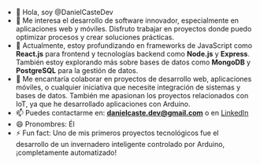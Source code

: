 - 👋 Hola, soy @DanielCasteDev
- 👀 Me interesa el desarrollo de software innovador, especialmente en aplicaciones web y móviles. Disfruto trabajar en proyectos donde puedo optimizar procesos y crear soluciones prácticas.
- 🌱 Actualmente, estoy profundizando en frameworks de JavaScript como **React.js** para frontend y tecnologías backend como **Node.js** y **Express**. También estoy explorando más sobre bases de datos como **MongoDB** y **PostgreSQL** para la gestión de datos.
- 💞️ Me encantaría colaborar en proyectos de desarrollo web, aplicaciones móviles, o cualquier iniciativa que necesite integración de sistemas y bases de datos. También me apasionan los proyectos relacionados con IoT, ya que he desarrollado aplicaciones con Arduino.
- 📫 Puedes contactarme en: **danielcaste.dev@gmail.com** o en [LinkedIn](https://www.linkedin.com/in/tu-enlace-aqui)
- 😄 Pronombres: Él
- ⚡ Fun fact: Uno de mis primeros proyectos tecnológicos fue el desarrollo de un invernadero inteligente controlado por Arduino, ¡completamente automatizado!

<!---
DanielCasteDev/DanielCasteDev es un repositorio ✨ especial ✨ porque su archivo `README.md` aparece en tu perfil de GitHub.
Puedes hacer clic en el enlace de vista previa para ver los cambios.
--->
